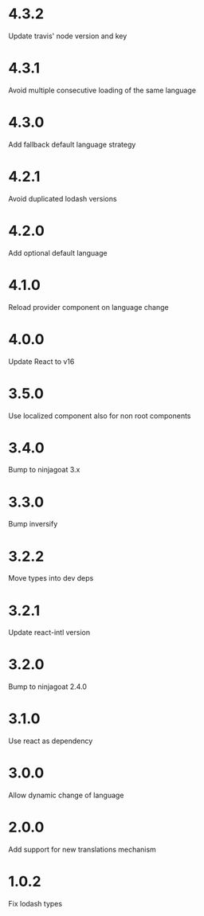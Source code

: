 # 4.3.2

Update travis' node version and key

# 4.3.1

Avoid multiple consecutive loading of the same language

# 4.3.0

Add fallback default language strategy

# 4.2.1

Avoid duplicated lodash versions

# 4.2.0

Add optional default language

# 4.1.0

Reload provider component on language change

# 4.0.0

Update React to v16

# 3.5.0

Use localized component also for non root components

# 3.4.0

Bump to ninjagoat 3.x

# 3.3.0

Bump inversify

# 3.2.2

Move types into dev deps

# 3.2.1

Update react-intl version

# 3.2.0

Bump to ninjagoat 2.4.0

# 3.1.0

Use react as dependency

# 3.0.0

Allow dynamic change of language

# 2.0.0

Add support for new translations mechanism

# 1.0.2

Fix lodash types
